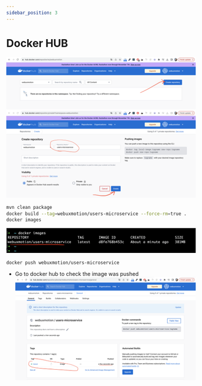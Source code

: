 ```yaml
---
sidebar_position: 3
---
```


# Docker HUB


![](./img/docker-hub-create-repo-step-1.png)
![](./img/docker-hub-create-repo-step-2.png)

```bash
mvn clean package
docker build --tag=webuxmotion/users-microservice --force-rm=true .
docker images
```

![](./img/docker-hub-list-images.png)

```
docker push webuxmotion/users-microservice
```
- Go to docker hub to check the image was pushed
![](./img/docker-hub-pushed-image-check.png)